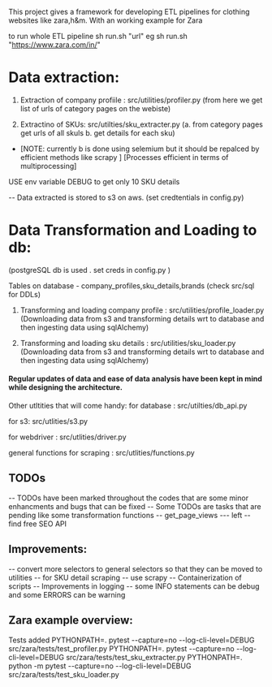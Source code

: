 This project gives a framework for developing ETL pipelines for clothing websites like zara,h&m. 
With an working example for Zara 


to run whole ETL pipeline 
sh run.sh "url" 
eg sh run.sh "https://www.zara.com/in/"


# Data extraction:

1. Extraction of company profiile : src/utilities/profiler.py 
(from here we get list of urls of category pages on the webiste)


2. Extractino of SKUs: src/utilties/sku_extracter.py 
(a. from category pages get urls of all skuls 
b. get details for each sku)
* [NOTE: currently b is done using selemium but it should be repalced by efficient methods like scrapy ]
[Processes efficient in terms of multiprocessing]

USE env variable DEBUG to get only 10 SKU details 

-- Data extracted is stored to s3 on aws. 
(set credtentials in config.py)


# Data Transformation and Loading to db:
(postgreSQL db is used . set creds in config.py )

Tables on database - company_profiles,sku_details,brands (check src/sql for DDLs)

1. Transforming and loading company profile : src/utilities/profile_loader.py 
(Downloading data from s3 and transforming details wrt to database and then ingesting data using sqlAlchemy)

2. Transforming and loading sku details : src/utilities/sku_loader.py 
(Downloading data from s3 and transforming details wrt to database and then ingesting data using sqlAlchemy)

#### Regular updates of data and ease of data analysis have been kept in mind while designing the architecture. 

Other utltities that will come handy: 
for database : src/utilties/db_api.py 

for s3: src/utlities/s3.py 

for webdriver : src/utlities/driver.py 

general functions for scraping : src/utlities/functions.py 



## TODOs 
-- TODOs have been marked throughout the codes that are some minor enhancments and bugs that can be fixed 
-- Some TODOs are tasks that are pending like some transformation functions 
-- get_page_views --- left -- find free SEO API 

## Improvements:
-- convert more selectors to general selectors so that they can be moved to utilities
-- for SKU detail scraping -- use scrapy 
-- Containerization of scripts
-- Improvements in logging -- some INFO statements can be debug and some ERRORS can be warning 


## Zara example overview:

Tests added 
PYTHONPATH=. pytest --capture=no --log-cli-level=DEBUG src/zara/tests/test_profiler.py
PYTHONPATH=. pytest --capture=no --log-cli-level=DEBUG src/zara/tests/test_sku_extracter.py
PYTHONPATH=. python -m pytest --capture=no --log-cli-level=DEBUG src/zara/tests/test_sku_loader.py




















